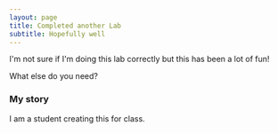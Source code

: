 ```yaml
---
layout: page
title: Completed another Lab
subtitle: Hopefully well
---
```


I'm not sure if I'm doing this lab correctly but this has been a lot of fun!

  

What else do you need?

### My story

I am a student creating this for class. 

